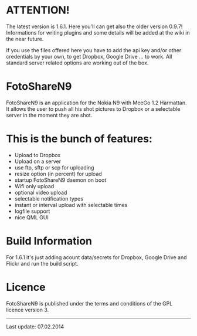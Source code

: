ATTENTION!
==========
The latest version is 1.6.1. Here you'll can get also the older version 0.9.7!
Informations for writing plugins and some details will be added at the wiki in the near future.

If you use the files offered here you have to add the api key and/or other credentials by your own, to get Dropbox, Google Drive ... to work. All standard server related options are working out of the box.

FotoShareN9
===========

FotoShareN9 is an application for the Nokia N9 with MeeGo 1.2 Harmattan. 
It allows the user to push all his shot pictures to Dropbox or a 
selectable server in the moment they are shot.

This is the bunch of features:
==============================
- Upload to Dropbox
- Upload on a server
- use ftp, sftp or scp for uploading
- resize option (in percent) for upload
- startup FotoShareN9 daemon on boot
- Wifi only upload
- optional video upload
- selectable notification types
- instant or interval upload with selectable times
- logfile support
- nice QML GUI

Build Information
=================
For 1.6.1 it's just adding acount data/secrets for Dropbox, Google Drive and Flickr and run the build script.

Licence
=======
FotoShareN9 is published under the terms and conditions of the GPL licence version 3.

------------------

Last update: 07.02.2014





